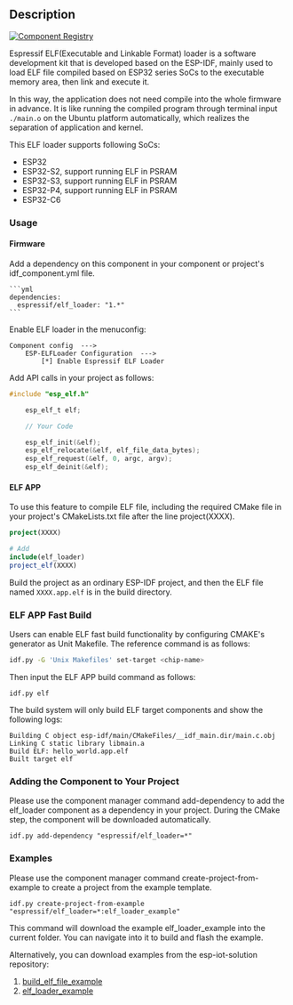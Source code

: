 ## Description

[![Component Registry](https://components.espressif.com/components/espressif/elf_loader/badge.svg)](https://components.espressif.com/components/espressif/elf_loader)

Espressif ELF(Executable and Linkable Format) loader is a software development kit that is developed based on the ESP-IDF, mainly used to load ELF file compiled based on ESP32 series SoCs to the executable memory area, then link and execute it.

In this way, the application does not need compile into the whole firmware in advance. It is like running the compiled program through terminal input `./main.o` on the Ubuntu platform automatically, which realizes the separation of application and kernel.

This ELF loader supports following SoCs:

- ESP32
- ESP32-S2, support running ELF in PSRAM
- ESP32-S3, support running ELF in PSRAM
- ESP32-P4, support running ELF in PSRAM
- ESP32-C6

### Usage

#### Firmware

Add a dependency on this component in your component or project's idf_component.yml file.

    ```yml
    dependencies:
      espressif/elf_loader: "1.*"
    ```

Enable ELF loader in the menuconfig:

```
Component config  --->
    ESP-ELFLoader Configuration  --->
        [*] Enable Espressif ELF Loader
```

Add API calls in your project as follows:

```c
#include "esp_elf.h"

    esp_elf_t elf;

    // Your Code

    esp_elf_init(&elf);
    esp_elf_relocate(&elf, elf_file_data_bytes);
    esp_elf_request(&elf, 0, argc, argv);
    esp_elf_deinit(&elf);
```

#### ELF APP

To use this feature to compile ELF file, including the required CMake file in your project's CMakeLists.txt file after the line project(XXXX).

```cmake
project(XXXX)

# Add
include(elf_loader)
project_elf(XXXX)
```

Build the project as an ordinary ESP-IDF project, and then the ELF file named `XXXX.app.elf` is in the build directory.

### ELF APP Fast Build

Users can enable ELF fast build functionality by configuring CMAKE's generator as Unit Makefile. The reference command is as follows:

```bash
idf.py -G 'Unix Makefiles' set-target <chip-name>
```

Then input the ELF APP build command as follows:

```
idf.py elf
```

The build system will only build ELF target components and show the following logs:

```
Building C object esp-idf/main/CMakeFiles/__idf_main.dir/main.c.obj
Linking C static library libmain.a
Build ELF: hello_world.app.elf
Built target elf
```

### Adding the Component to Your Project

Please use the component manager command add-dependency to add the elf_loader component as a dependency in your project. During the CMake step, the component will be downloaded automatically.

```
idf.py add-dependency "espressif/elf_loader=*"
```

### Examples

Please use the component manager command create-project-from-example to create a project from the example template.

```
idf.py create-project-from-example "espressif/elf_loader=*:elf_loader_example"
```

This command will download the example elf_loader_example into the current folder. You can navigate into it to build and flash the example.

Alternatively, you can download examples from the esp-iot-solution repository:
1. [build_elf_file_example](https://github.com/espressif/esp-iot-solution/tree/master/examples/elf_loader/build_elf_file_example)
2. [elf_loader_example](https://github.com/espressif/esp-iot-solution/tree/master/examples/elf_loader/elf_loader_example)
